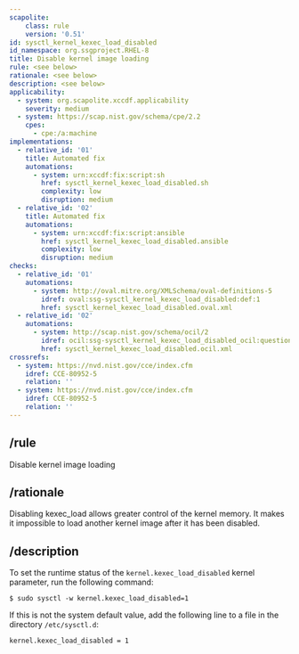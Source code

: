 ```yaml
---
scapolite:
    class: rule
    version: '0.51'
id: sysctl_kernel_kexec_load_disabled
id_namespace: org.ssgproject.RHEL-8
title: Disable kernel image loading
rule: <see below>
rationale: <see below>
description: <see below>
applicability:
  - system: org.scapolite.xccdf.applicability
    severity: medium
  - system: https://scap.nist.gov/schema/cpe/2.2
    cpes:
      - cpe:/a:machine
implementations:
  - relative_id: '01'
    title: Automated fix
    automations:
      - system: urn:xccdf:fix:script:sh
        href: sysctl_kernel_kexec_load_disabled.sh
        complexity: low
        disruption: medium
  - relative_id: '02'
    title: Automated fix
    automations:
      - system: urn:xccdf:fix:script:ansible
        href: sysctl_kernel_kexec_load_disabled.ansible
        complexity: low
        disruption: medium
checks:
  - relative_id: '01'
    automations:
      - system: http://oval.mitre.org/XMLSchema/oval-definitions-5
        idref: oval:ssg-sysctl_kernel_kexec_load_disabled:def:1
        href: sysctl_kernel_kexec_load_disabled.oval.xml
  - relative_id: '02'
    automations:
      - system: http://scap.nist.gov/schema/ocil/2
        idref: ocil:ssg-sysctl_kernel_kexec_load_disabled_ocil:questionnaire:1
        href: sysctl_kernel_kexec_load_disabled.ocil.xml
crossrefs:
  - system: https://nvd.nist.gov/cce/index.cfm
    idref: CCE-80952-5
    relation: ''
  - system: https://nvd.nist.gov/cce/index.cfm
    idref: CCE-80952-5
    relation: ''
---
```



## /rule

Disable kernel image loading

## /rationale

Disabling
kexec\_load allows greater control of the kernel memory. It makes it
impossible to load another kernel image after it has been disabled.

## /description

To
set the runtime status of the `kernel.kexec_load_disabled` kernel
parameter, run the following command:

``` 
$ sudo sysctl -w kernel.kexec_load_disabled=1
```

If this is not the system default value, add the following line to a
file in the directory `/etc/sysctl.d`:

``` 
kernel.kexec_load_disabled = 1
```

